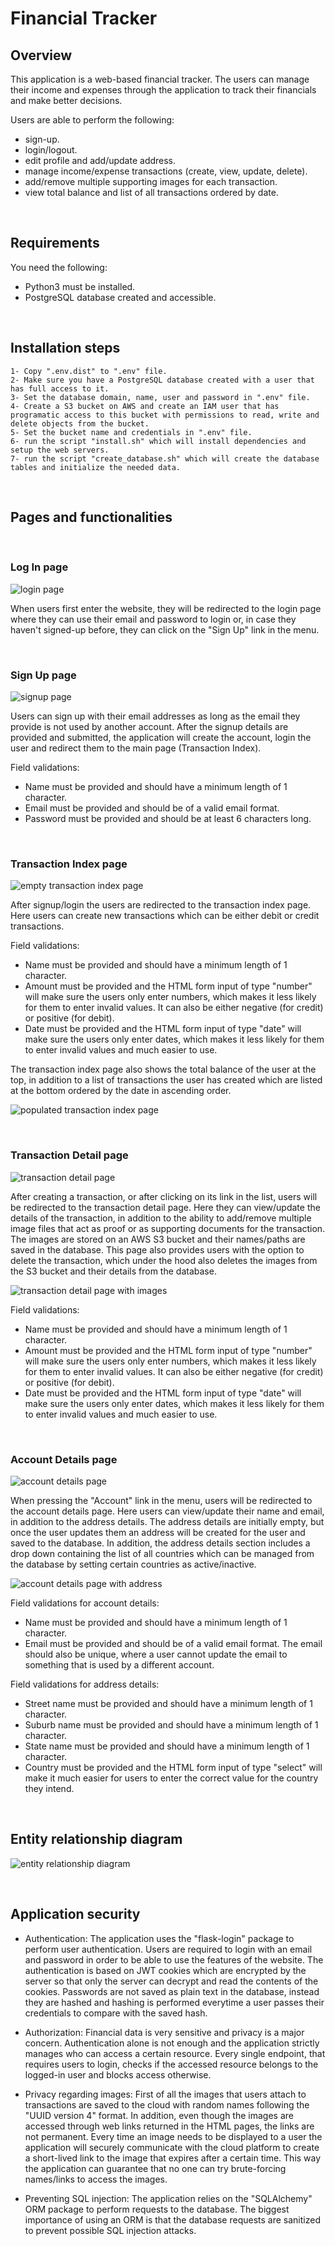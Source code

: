 # Financial Tracker

## Overview

This application is a web-based financial tracker. The users can manage their income and expenses through the application to track their financials and make better decisions. 

Users are able to perform the following:
- sign-up.
- login/logout.
- edit profile and add/update address.
- manage income/expense transactions (create, view, update, delete).
- add/remove multiple supporting images for each transaction.
- view total balance and list of all transactions ordered by date.

<br/>

## Requirements

You need the following:
- Python3 must be installed.
- PostgreSQL database created and accessible.

<br/>

## Installation steps

    1- Copy ".env.dist" to ".env" file.
    2- Make sure you have a PostgreSQL database created with a user that has full access to it.
    3- Set the database domain, name, user and password in ".env" file.
    4- Create a S3 bucket on AWS and create an IAM user that has programatic access to this bucket with permissions to read, write and delete objects from the bucket.
    5- Set the bucket name and credentials in ".env" file.
    6- run the script "install.sh" which will install dependencies and setup the web servers.
    7- run the script "create_database.sh" which will create the database tables and initialize the needed data.

<br/>

## Pages and functionalities

<br/>

### Log In page

![login page](./docs/1.png)

When users first enter the website, they will be redirected to the login page where they can use their email and password to login or, in case they haven't signed-up before, they can click on the "Sign Up" link in the menu.

<br/>

### Sign Up page

![signup page](./docs/2.png)

Users can sign up with their email addresses as long as the email they provide is not used by another account. After the signup details are provided and submitted, the application will create the account, login the user and redirect them to the main page (Transaction Index).

Field validations:
- Name must be provided and should have a minimum length of 1 character.
- Email must be provided and should be of a valid email format.
- Password must be provided and should be at least 6 characters long.

<br/>

### Transaction Index page

![empty transaction index page](./docs/3.png)

After signup/login the users are redirected to the transaction index page. Here users can create new transactions which can be either debit or credit transactions.

Field validations:
- Name must be provided and should have a minimum length of 1 character.
- Amount must be provided and the HTML form input of type "number" will make sure the users only enter numbers, which makes it less likely for them to enter invalid values. It can also be either negative (for credit) or positive (for debit).
- Date must be provided and the HTML form input of type "date" will make sure the users only enter dates, which makes it less likely for them to enter invalid values and much easier to use.

The transaction index page also shows the total balance of the user at the top, in addition to a list of transactions the user has created which are listed at the bottom ordered by the date in ascending order.

![populated transaction index page](./docs/4.png)

<br/>

### Transaction Detail page

![transaction detail page](./docs/5.png)

After creating a transaction, or after clicking on its link in the list, users will be redirected to the transaction detail page. Here they can view/update the details of the transaction, in addition to the ability to add/remove multiple image files that act as proof or as supporting documents for the transaction. The images are stored on an AWS S3 bucket and their names/paths are saved in the database. This page also provides users with the option to delete the transaction, which under the hood also deletes the images from the S3 bucket and their details from the database.

![transaction detail page with images](./docs/6.png)

Field validations:
- Name must be provided and should have a minimum length of 1 character.
- Amount must be provided and the HTML form input of type "number" will make sure the users only enter numbers, which makes it less likely for them to enter invalid values. It can also be either negative (for credit) or positive (for debit).
- Date must be provided and the HTML form input of type "date" will make sure the users only enter dates, which makes it less likely for them to enter invalid values and much easier to use.

<br/>

### Account Details page

![account details page](./docs/7.png)

When pressing the "Account" link in the menu, users will be redirected to the account details page. Here users can view/update their name and email, in addition to the address details. The address details are initially empty, but once the user updates them an address will be created for the user and saved to the database. In addition, the address details section includes a drop down containing the list of all countries which can be managed from the database by setting certain countries as active/inactive.

![account details page with address](./docs/8.png)

Field validations for account details:
- Name must be provided and should have a minimum length of 1 character.
- Email must be provided and should be of a valid email format. The email should also be unique, where a user cannot update the email to something that is used by a different account.

Field validations for address details:
- Street name must be provided and should have a minimum length of 1 character.
- Suburb name must be provided and should have a minimum length of 1 character.
- State name must be provided and should have a minimum length of 1 character.
- Country must be provided and the HTML form input of type "select" will make it much easier for users to enter the correct value for the country they intend.

<br/>

## Entity relationship diagram

![entity relationship diagram](./docs/erd.jpg)

<br/>

## Application security

- Authentication: The application uses the "flask-login" package to perform user authentication. Users are required to login with an email and password in order to be able to use the features of the website. The authentication is based on JWT cookies which are encrypted by the server so that only the server can decrypt and read the contents of the cookies. Passwords are not saved as plain text in the database, instead they are hashed and hashing is performed everytime a user passes their credentials to compare with the saved hash. 

- Authorization: Financial data is very sensitive and privacy is a major concern. Authentication alone is not enough and the application strictly manages who can access a certain resource. Every single endpoint, that requires users to login, checks if the accessed resource belongs to the logged-in user and blocks access otherwise.

- Privacy regarding images: First of all the images that users attach to transactions are saved to the cloud with random names following the "UUID version 4" format. In addition, even though the images are accessed through web links returned in the HTML pages, the links are not permanent. Every time an image needs to be displayed to a user the application will securely communicate with the cloud platform to create a short-lived link to the image that expires after a certain time. This way the application can guarantee that no one can try brute-forcing names/links to access the images.

- Preventing SQL injection: The application relies on the "SQLAlchemy" ORM package to perform requests to the database. The biggest importance of using an ORM is that the database requests are sanitized to prevent possible SQL injection attacks.
